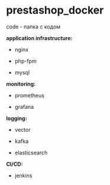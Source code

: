 # prestashop_docker
code - папка с кодом

**application infrastructure:**

 - nginx
  
 - php-fpm
  
 - mysql
  
 **monitoring:**
 
 - prometheus
  
 - grafana
  
 **logging:**
 
 - vector
  
 - kafka
  
 - elasticsearch
  
 **CI/CD:**
 
  - jenkins
